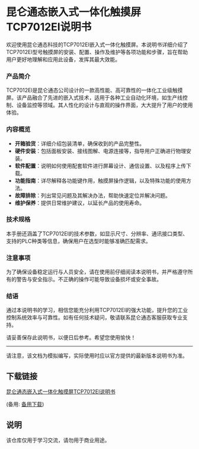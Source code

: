 # 昆仑通态嵌入式一体化触摸屏TCP7012EI说明书

欢迎使用昆仑通态科技的TCP7012EI嵌入式一体化触摸屏。本说明书详细介绍了TCP7012EI型号触摸屏的安装、配置、操作及维护等各项功能和步骤，旨在帮助用户更好地理解和应用此设备，发挥其最大效能。

### 产品简介

TCP7012EI是昆仑通态公司设计的一款高性能、高可靠性的一体化工业级触摸屏。该产品融合了先进的嵌入式技术，适用于各种工业自动化环境，如生产线控制、设备监控等领域。其人性化的设计与直观的操作界面，大大提升了用户的使用体验。

### 内容概览

- **开箱验货**：详细介绍包装清单，确保收到的产品完整性。
- **硬件安装**：包括面板安装、接线图解、电源连接等，指导用户正确进行物理安装。
- **软件配置**：说明如何使用配套软件进行屏幕设计、通信设置、以及程序上传下载。
- **功能指南**：详尽解释各功能键作用，触摸屏操作逻辑，以及特殊功能的使用方法。
- **故障排除**：列出常见问题及其解决办法，帮助快速定位并解决问题。
- **维护保养**：提供日常维护建议，以延长产品的使用寿命。

### 技术规格

本手册还涵盖了TCP7012EI的技术参数，如显示尺寸、分辨率、通讯接口类型、支持的PLC种类等信息，确保用户在选型时能够准确匹配需求。

### 注意事项

为了确保设备稳定运行与人员安全，请在使用前仔细阅读本说明书，并严格遵守所有的警告与安全指示。不正确的操作可能导致设备损坏或安全事故。

### 结语

通过本说明书的学习，相信您能充分利用TCP7012EI的强大功能，提升您的工业控制系统效率与可靠性。如有任何技术疑问，敬请联系昆仑通态客服获取专业支持。

请妥善保存此说明书，以便日后参考。希望您使用愉快！

---

请注意，该文档为模拟编写，实际使用时应以官方提供的最新版本说明书为准。

## 下载链接
[昆仑通态嵌入式一体化触摸屏TCP7012EI说明书](https://pan.quark.cn/s/bed98fd1ac00) 

(备用: [备用下载](https://pan.baidu.com/s/1y98owuvq-ztyQKo010IIGg?pwd=1234))

## 说明

该仓库仅用于学习交流，请勿用于商业用途。
